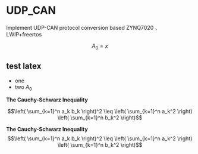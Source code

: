 # UDP_CAN
Implement UDP-CAN protocol conversion based ZYNQ7020 、LWIP+freertos

$$
A_0 = x
$$

## test latex
- one 
- two $A_0$

**The Cauchy-Schwarz Inequality**

```math
\left( \sum_{k=1}^n a_k b_k \right)^2 \leq \left( \sum_{k=1}^n a_k^2 \right) \left( \sum_{k=1}^n b_k^2 \right)
```

**The Cauchy-Schwarz Inequality**\
$$\left( \sum_{k=1}^n a_k b_k \right)^2 \leq \left( \sum_{k=1}^n a_k^2 \right) \left( \sum_{k=1}^n b_k^2 \right)$$